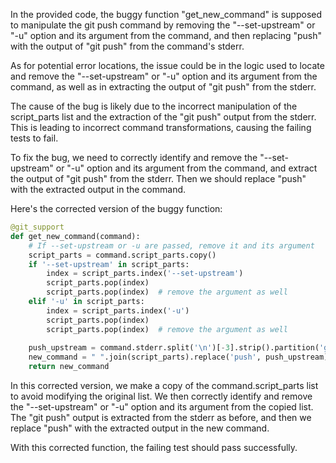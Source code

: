 In the provided code, the buggy function "get_new_command" is supposed to manipulate the git push command by removing the "--set-upstream" or "-u" option and its argument from the command, and then replacing "push" with the output of "git push" from the command's stderr.

As for potential error locations, the issue could be in the logic used to locate and remove the "--set-upstream" or "-u" option and its argument from the command, as well as in extracting the output of "git push" from the stderr.

The cause of the bug is likely due to the incorrect manipulation of the script_parts list and the extraction of the "git push" output from the stderr. This is leading to incorrect command transformations, causing the failing tests to fail.

To fix the bug, we need to correctly identify and remove the "--set-upstream" or "-u" option and its argument from the command, and extract the output of "git push" from the stderr. Then we should replace "push" with the extracted output in the command.

Here's the corrected version of the buggy function:

```python
@git_support
def get_new_command(command):
    # If --set-upstream or -u are passed, remove it and its argument
    script_parts = command.script_parts.copy()
    if '--set-upstream' in script_parts:
        index = script_parts.index('--set-upstream')
        script_parts.pop(index)
        script_parts.pop(index)  # remove the argument as well
    elif '-u' in script_parts:
        index = script_parts.index('-u')
        script_parts.pop(index)
        script_parts.pop(index)  # remove the argument as well
    
    push_upstream = command.stderr.split('\n')[-3].strip().partition('git ')[2]
    new_command = " ".join(script_parts).replace('push', push_upstream)
    return new_command
```

In this corrected version, we make a copy of the command.script_parts list to avoid modifying the original list. We then correctly identify and remove the "--set-upstream" or "-u" option and its argument from the copied list. The "git push" output is extracted from the stderr as before, and then we replace "push" with the extracted output in the new command.

With this corrected function, the failing test should pass successfully.